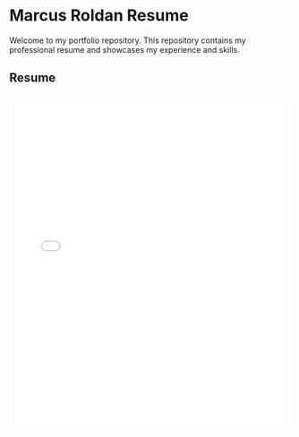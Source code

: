 # Marcus Roldan Resume

Welcome to my portfolio repository. This repository contains my professional resume and showcases my experience and skills.

## Resume

<embed src="marcus-roldan-resume.pdf" type="application/pdf" width="100%" height="600px" />
